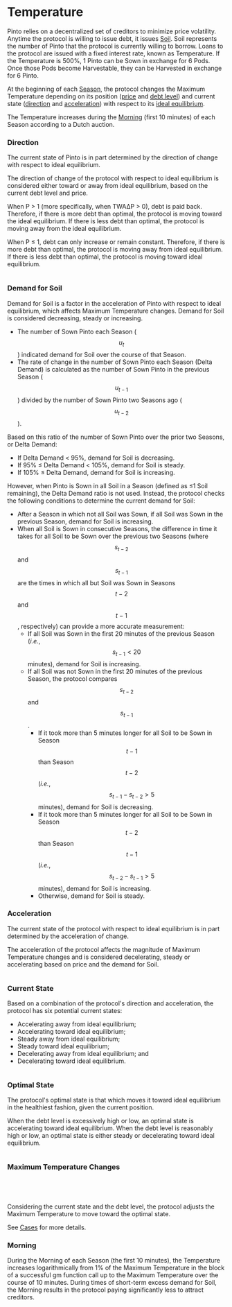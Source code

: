 # Temperature

Pinto relies on a decentralized set of creditors to minimize price volatility. Anytime the protocol is willing to issue debt, it issues [Soil](../farm/field.md#soil). Soil represents the number of Pinto that the protocol is currently willing to borrow. Loans to the protocol are issued with a fixed interest rate, known as Temperature. If the Temperature is 500%, 1 Pinto can be Sown in exchange for 6 Pods. Once those Pods become Harvestable, they can be Harvested in exchange for 6 Pinto.

At the beginning of each [Season](../farm/sun.md), the protocol changes the Maximum Temperature depending on its position ([price](overview.md#decentralized-price-oracle) and [debt level](overview.md#debt-level)) and current state ([direction](temperature.md#direction) and [acceleration](temperature.md#acceleration)) with respect to its [ideal equilibrium](overview.md#ideal-equilibrium).

The Temperature increases during the [Morning](temperature.md#morning) (first 10 minutes) of each Season according to a Dutch auction.

### **Direction** <a href="#direction" id="direction"></a>

The current state of Pinto is in part determined by the direction of change with respect to ideal equilibrium.

The direction of change of the protocol with respect to ideal equilibrium is considered either toward or away from ideal equilibrium, based on the current debt level and price.

When P > 1 (more specifically, when TWA∆P > 0), debt is paid back. Therefore, if there is more debt than optimal, the protocol is moving toward the ideal equilibrium. If there is less debt than optimal, the protocol is moving away from the ideal equilibrium.

When P ≤ 1, debt can only increase or remain constant. Therefore, if there is more debt than optimal, the protocol is moving away from ideal equilibrium. If there is less debt than optimal, the protocol is moving toward ideal equilibrium.

<figure><img src="../.gitbook/assets/CleanShot 2025-04-07 at 16.30.58@2x.png" alt=""><figcaption></figcaption></figure>

### **Demand for Soil** <a href="#demand-for-soil" id="demand-for-soil"></a>

Demand for Soil is a factor in the acceleration of Pinto with respect to ideal equilibrium, which affects Maximum Temperature changes. Demand for Soil is considered decreasing, steady or increasing.

* The number of Sown Pinto each Season (​$$u_t$$) indicated demand for Soil over the course of that Season.
* The rate of change in the number of Sown Pinto each Season (Delta Demand) is calculated as the number of Sown Pinto in the previous Season ($$u_{t−1}$$​) divided by the number of Sown Pinto two Seasons ago ($$u_{t-2}$$​).

Based on this ratio of the number of Sown Pinto over the prior two Seasons, or Delta Demand:

* If Delta Demand < 95%, demand for Soil is decreasing.
* If 95% ≤ Delta Demand < 105%, demand for Soil is steady.
* If 105% ≤ Delta Demand, demand for Soil is increasing.

However, when Pinto is Sown in all Soil in a Season (defined as ≤1 Soil remaining), the Delta Demand ratio is not used. Instead, the protocol checks the following conditions to determine the current demand for Soil:

* After a Season in which not all Soil was Sown, if all Soil was Sown in the previous Season, demand for Soil is increasing.
* When all Soil is Sown in consecutive Seasons, the difference in time it takes for all Soil to be Sown over the previous two Seasons (where $$s_{t-2}$$ and $$s_{t-1}$$ are the times in which all but Soil was Sown in Seasons $$t-2$$ and $$t-1$$, respectively) can provide a more accurate measurement:
  * If all Soil was Sown in the first 20 minutes of the previous Season (_i.e._, $$s_{t-1} < 20$$ minutes), demand for Soil is increasing.
  * If all Soil was not Sown in the first 20 minutes of the previous Season, the protocol compares $$s_{t-2}$$ and $$s_{t-1}$$.
    * If it took more than 5 minutes longer for all Soil to be Sown in Season $$t-1$$ than Season $$t-2$$ (_i.e._, $$s_{t-1} - s_{t-2} > 5$$ minutes), demand for Soil is decreasing.
    * If it took more than 5 minutes longer for all Soil to be Sown in Season $$t-2$$ than Season $$t-1$$ (_i.e._, $$s_{t-2} - s_{t-1} > 5$$ minutes), demand for Soil is increasing.
    * Otherwise, demand for Soil is steady.

### **Acceleration** <a href="#acceleration" id="acceleration"></a>

The current state of the protocol with respect to ideal equilibrium is in part determined by the acceleration of change.

The acceleration of the protocol affects the magnitude of Maximum Temperature changes and is considered decelerating, steady or accelerating based on price and the demand for Soil.

<figure><img src="../.gitbook/assets/CleanShot 2025-04-07 at 16.46.08@2x.png" alt=""><figcaption></figcaption></figure>

### **Current State** <a href="#current-and-optimal-state" id="current-and-optimal-state"></a>

Based on a combination of the protocol's direction and acceleration, the protocol has six potential current states:

* Accelerating away from ideal equilibrium;
* Accelerating toward ideal equilibrium;
* Steady away from ideal equilibrium;
* Steady toward ideal equilibrium;
* Decelerating away from ideal equilibrium; and
* Decelerating toward ideal equilibrium.

<figure><img src="../.gitbook/assets/CleanShot 2025-04-07 at 16.54.46@2x.png" alt=""><figcaption></figcaption></figure>

### Optimal State

The protocol's optimal state is that which moves it toward ideal equilibrium in the healthiest fashion, given the current position.

When the debt level is excessively high or low, an optimal state is accelerating toward ideal equilibrium. When the debt level is reasonably high or low, an optimal state is either steady or decelerating toward ideal equilibrium.

<figure><img src="../.gitbook/assets/CleanShot 2025-04-07 at 16.56.58@2x.png" alt=""><figcaption></figcaption></figure>

### Maximum Temperature Changes

<figure><img src="../.gitbook/assets/CleanShot 2025-05-05 at 18.30.45.png" alt=""><figcaption></figcaption></figure>

<figure><img src="../.gitbook/assets/CleanShot 2025-05-05 at 18.30.51.png" alt=""><figcaption></figcaption></figure>

<figure><img src="../.gitbook/assets/CleanShot 2025-05-05 at 18.30.58.png" alt=""><figcaption></figcaption></figure>

<figure><img src="../.gitbook/assets/CleanShot 2025-05-05 at 18.31.08.png" alt=""><figcaption></figcaption></figure>



Considering the current state and the debt level, the protocol adjusts the Maximum Temperature to move toward the optimal state.

See [Cases](../advanced/cases.md) for more details.

### Morning <a href="#morning" id="morning"></a>

During the Morning of each Season (the first 10 minutes), the Temperature increases logarithmically from 1% of the Maximum Temperature in the block of a successful gm function call up to the Maximum Temperature over the course of 10 minutes. During times of short-term excess demand for Soil, the Morning results in the protocol paying significantly less to attract creditors.
